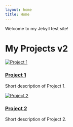 ```yaml
---
layout: home
title: Home
---
```

Welcome to my Jekyll test site!

# My Projects v2

<div class="projects-gallery">

  <div class="project-card">
    <a href="/jekyll-learning/projects/ottawa-adult-dance-classes/">
      <img src="https://via.placeholder.com/300x200?text=Project+1" alt="Project 1" />
      <h3>Project 1</h3>
    </a>
    <p>Short description of Project 1.</p>
  </div>

  <div class="project-card">
    <a href="/jekyll-learning/projects/ottawa-library-programs/">
      <img src="https://via.placeholder.com/300x200?text=Project+2" alt="Project 2" />
      <h3>Project 2</h3>
    </a>
    <p>Short description of Project 2.</p>
  </div>

</div>
